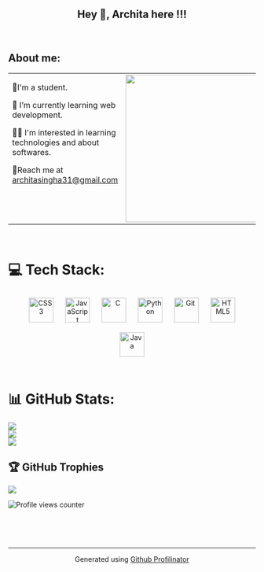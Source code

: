 ## <div align="center">Hey 👋, Archita here !!!</div>  
  
<br/>  


## About me: 
<table><tr><td valign="top" width="50%">

🔭I'm a student.  
  
🌱 I’m currently learning web development.  

👩‍💻 I'm interested in learning technologies and about softwares.
  
 📧Reach me at architasingha31@gmail.com   


</td><td valign="top" width="50%">

<img src="https://s3.amazonaws.com/shecodesio-production/uploads/files/000/104/205/original/image_processing20210301-3601-w1fbuc.gif?1700151755" align="left" height="" width="300" />  


</td></tr></table>  

<br/>  


# 💻 Tech Stack:
<div align="center">  
<a href="https://www.w3schools.com/css/" target="_blank"><img style="margin: 10px" src="https://profilinator.rishav.dev/skills-assets/css3-original-wordmark.svg" alt="CSS3" height="50" /></a>  
<a href="https://www.javascript.com/" target="_blank"><img style="margin: 10px" src="https://profilinator.rishav.dev/skills-assets/javascript-original.svg" alt="JavaScript" height="50" /></a>  
<a href="https://www.cprogramming.com/" target="_blank"><img style="margin: 10px" src="https://profilinator.rishav.dev/skills-assets/c-original.svg" alt="C" height="50" /></a>  
<a href="https://www.python.org/" target="_blank"><img style="margin: 10px" src="https://profilinator.rishav.dev/skills-assets/python-original.svg" alt="Python" height="50" /></a>  
<a href="https://github.com/" target="_blank"><img style="margin: 10px" src="https://profilinator.rishav.dev/skills-assets/git-scm-icon.svg" alt="Git" height="50" /></a>  
<a href="https://en.wikipedia.org/wiki/HTML5" target="_blank"><img style="margin: 10px" src="https://profilinator.rishav.dev/skills-assets/html5-original-wordmark.svg" alt="HTML5" height="50" /></a>  
<a href="https://www.java.com/" target="_blank"><img style="margin: 10px" src="https://profilinator.rishav.dev/skills-assets/java-original-wordmark.svg" alt="Java" height="50" /></a>  
</div>  

<br/>  


# 📊 GitHub Stats:
![](https://github-readme-stats.vercel.app/api?username=Archita-Singha2k24&theme=neon&hide_border=false&include_all_commits=false&count_private=false)<br/>
![](https://github-readme-streak-stats.herokuapp.com/?user=Archita-Singha2k24&theme=neon&hide_border=false)<br/>
![](https://github-readme-stats.vercel.app/api/top-langs/?username=Archita-Singha2k24&theme=neon&hide_border=false&include_all_commits=false&count_private=false&layout=compact)

## 🏆 GitHub Trophies
![](https://github-profile-trophy.vercel.app/?username=Archita-Singha2k24&theme=radical&no-frame=true&no-bg=false&margin-w=4)

![Profile views counter](https://komarev.com/ghpvc/?username=Archita-Singha2k24&&style=flat-square)  
  

<br/>  

  

<br/>  


<br />

----
<div align="center">Generated using <a href="https://profilinator.rishav.dev/" target="_blank">Github Profilinator</a></div>
